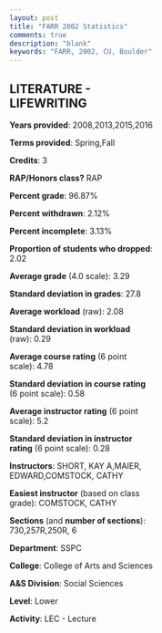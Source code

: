 ```yaml
---
layout: post
title: "FARR 2002 Statistics"
comments: true
description: "blank"
keywords: "FARR, 2002, CU, Boulder"
--- 
```

<head>
<script src="https://ajax.googleapis.com/ajax/libs/jquery/2.1.3/jquery.min.js"></script>
<script src="https://dl.dropboxusercontent.com/s/pc42nxpaw1ea4o9/highcharts.js?dl=0"></script>
<!-- <script src="../assets/js/highcharts.js"></script> -->
<style type="text/css">@font-face {
	font-family: "Bebas Neue";
	src: url(https://www.filehosting.org/file/details/544349/BebasNeue%20Regular.otf) format("opentype");
	}
	h1.Bebas { 
		font-family: "Bebas Neue", Verdana, Tahoma;
	}
</style>
</head>
<body>
	<div id="container" style="float: right; width: 45%; height: 88%; margin-left: 2.5%; margin-right: 2.5%;"></div>
	<script language="JavaScript">
		$(document).ready(function() {
		var chart = {type: 'column'};
		var title = {text: 'Grade Distribution'};
		var xAxis = {categories: ['A','B','C','D','F'],crosshair: true};
		var yAxis = {min: 0,title: {text: 'Percentage'}};
		var tooltip = {headerFormat: '<center><b><span style="font-size:20px">{point.key}</span></b></center>',
		               pointFormat: '<td style="padding:0"><b>{point.y:.1f}%</b></td>',
		               footerFormat: '</table>',shared: true,useHTML: true};
		var plotOptions = {column: {pointPadding: 0.0,borderWidth: 0}};  
		var credits = {enabled: false};var series= [{name: 'Percent',data: [38.3,53.19,6.38,0.0,2.13,]}];
		var json = {};
		json.chart = chart;
		json.title = title;
		json.tooltip = tooltip;
		json.xAxis = xAxis;
		json.yAxis = yAxis;  
		json.series = series;
		json.plotOptions = plotOptions;  
		json.credits = credits;
		$('#container').highcharts(json);
	});
	</script>
</body>
			   
## LITERATURE - LIFEWRITING

**Years provided**: 2008,2013,2015,2016

**Terms provided**: Spring,Fall

**Credits**: 3

**RAP/Honors class?** RAP

**Percent grade**: 96.87%

**Percent withdrawn**: 2.12%

**Percent incomplete**: 3.13%

**Proportion of students who dropped**: 2.02

**Average grade** (4.0 scale): 3.29

**Standard deviation in grades**: 27.8

**Average workload** (raw): 2.08

**Standard deviation in workload** (raw): 0.29

**Average course rating** (6 point scale): 4.78

**Standard deviation in course rating** (6 point scale): 0.58

**Average instructor rating** (6 point scale): 5.2

**Standard deviation in instructor rating** (6 point scale): 0.28

**Instructors**: SHORT, KAY A,MAIER, EDWARD,COMSTOCK, CATHY

**Easiest instructor** (based on class grade): COMSTOCK, CATHY

**Sections** (and **number of sections**): 730,257R,250R, 6

**Department**: SSPC

**College**: College of Arts and Sciences

**A&S Division**: Social Sciences

**Level**: Lower

**Activity**: LEC - Lecture